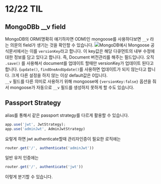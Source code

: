 # 12/22 TIL
## MongoDBb __v field
MongoDB의 ORM(명확히 얘기하자면 ODM)인 mongoose를 사용하다보면 `__v` 라는 의문의 field가 생기는 것을 확인할 수 있습니다.
![MongoDB예시](https://user-images.githubusercontent.com/34790763/102846717-111d3300-4454-11eb-8e05-a0bae36c5f61.png)
Mongoose 공식문서에서는 이를 `versionKey`라고 합니다. 이 key값은 해당 다큐먼트의 내부 수정에 대한 정보를 담고 있다고 합니다. 즉, Document 버전관리를 해주는 필드입니다. 오직 `.save()` 를 사용해서 document를 업데이트 할때만 versionKey가 업데이트 된다고 합니다. (`update()`, `findOneAndUpdate()`를 사용하면 업데이트가 되지 않는다고 합니다. 크게 다른 설정을 하지 않는 이상 default값은 0입니다.</br>
`__v` 필드를 다른 의미로 사용하기 위해 mongoose에 `{versionKey:false}` 옵션을 줘서 mongoose가 자동으로 `__v` 필드를 생성하지 못하게 할 수도 있습니다.
## Passport Strategy
alias를 통해서 같은 passport strategy를 다르게 활용할 수 있습니다.
```javascript
app.use('jwt', JwtStrategy);
app.use('adminJwt', AdminJwtStrategy)
```
요렇게 하면 jwt authenticate할때 관리자인증이 필요한 로직에는
```javascript
router.get('/', authenticate('adminJwt'))
```
일반 유저 인증에는
```javascript
router.get('/', authenticate('jwt'))
```
이렇게 분기할 수 있습니다.